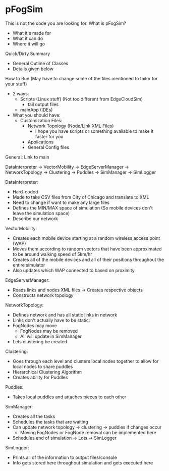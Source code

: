 # pFogSim
This is not the code you are looking for.
What is pFogSim?
 - What it's made for
 - What it can do
 - Where it will go

Quick/Dirty Summary
 - General Outline of Classes
 - Details given below

How to Run (May have to change some of the files mentioned to tailor for your stuff)
 - 2 ways: 
	- Scripts (Linux stuff) (Not too different from EdgeCloudSim)
		- tail output files
	- mainApp (IDEs)
 - What you should have:
	- Customization Files:
		- Network Topology (Node/Link XML Files)
			- I hope you have scripts or something available to make it faster for you
		- Applications
		- General Config files

General: 
Link to main

DataInterpreter -> VectorMobility -> EdgeServerManager -> NetworkTopology -> Clustering -> Puddles -> SimManager -> SimLogger

DataInterpreter:
 - Hard-coded
 - Made to take CSV files from City of Chicago and translate to XML 
 - Need to change if want to make any large files
 - Defines the MIN/MAX space of simulation (So mobile devices don't leave the simulation space)
 - Describe our network
 
VectorMobility:
 - Creates each mobile device starting at a random wireless access point (WAP)
 - Moves them according to random vectors that have been approximated to be around walking speed of 5km/hr
 - Creates all of the mobile devices and all of their positions throughout the entire simulator
 - Also updates which WAP connected to based on proximity
 
EdgeServerManager:
 - Reads links and nodes XML files -> Creates respective objects
 - Constructs network topology 
 
NetworkTopology:
 - Defines network and has all static links in network
 - Links don't actually have to be static:
 - FogNodes may move
 	- FogNodes may be removed
	- All will update in SimManager
 - Lets clustering be created
 
Clustering:
 - Goes through each level and clusters local nodes together to allow for local nodes to share puddles
 - Hierarchical Clustering Algorithm
 - Creates ability for Puddles
 
Puddles:
 - Takes local puddles and attaches pieces to each other
 
SimManager: 
 - Creates all the tasks
 - Schedules the tasks that are waiting
 - Can update network topology -> clustering -> puddles if changes occur
	- Moving FogNodes or FogNode removal can be implemented here
 - Schedules end of simulation -> Lots -> SimLogger
 
SimLogger: 
 - Prints all of the information to output files/console
 - Info gets stored here throughout simulation and gets executed here
